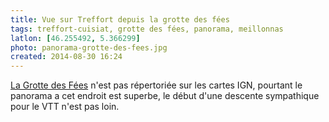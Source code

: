 ```yaml
---
title: Vue sur Treffort depuis la grotte des fées
tags: treffort-cuisiat, grotte des fées, panorama, meillonnas
latlon: [46.255492, 5.366299]
photo: panorama-grotte-des-fees.jpg
created: 2014-08-30 16:24
---
```


[La Grotte des Fées](/tags/grotte-des-fées/) n'est pas répertoriée sur les
cartes IGN, pourtant le panorama a cet endroit est superbe, le début d'une
descente sympathique pour le VTT n'est pas loin.
